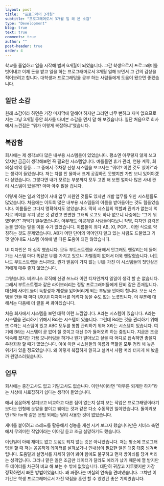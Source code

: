 ```yaml
---
layout: post
title:  "프로그래머 3개월"
subtitle: "프로그래머로서 3개월 일 해 본 소감"
type: "Development"
blog: true
text: true
comments: true
author: ""
post-header: true
order: 4
---
```


학교를 졸업하고 일을 시작해 벌써 6개월이 되었습니다. 그간 학생으로서 프로그래머를 벗어내고 이제 돈을 받고 일을 하는 프로그래머로서 3개월 일해 보면서 그 간의 감상을 적어보려고 합니다. 대학생과 프로그래밍을 공부 하는 사람들에게 도움이 됐으면 좋겠습니다.

## 일단 소감

원래 소감이라 하면은 가장 마지막에 말해야 하지만 그러면 너무 뻔하고 재미 없으므로 저는 그냥 3개월 동안 회사를 다녀본 소감을 먼저 말 해 보겠습니다.	일단 처음으로 회사에서 느낀점은 “뭐가 이렇게 복잡하냐”였습니다.

## 복잡함

회사에는 제 생각보다 많은 내부용 시스템들이 있었습니다. 평소엔 아무렇지 않게 쓰고 있지만 곰곰히 생각해보면 꼭 필요한 시스템입니다. 예를들면 휴가 관리, 연봉 계약, 회의실 예약 등등... 그 중에서 주차장 신청 시스템을 보고서는 “뭐야? 이런 것도 있어?”라는 생각이 들었습니다. 저는 차를 안 몰아서 크게 공감하진 못했지만 가만 보니 있어야겠다 싶었습니다. 그렇다면 내가 모르는 부분까지 모두 고민 해 보면 얼마나 많은 사내 관리 시스템이 있을까? 아마 아주 많을 겁니다.

이렇게 하는 일과 역할이 사내 업무 지원인 것들도 있지만 개발 업무를 위한 시스템들도 많았습니다. 처음에는 이토록 많은 내부용 시스템들의 이름을 받아들이는 것도 힘들었습니다. 이름들은 그다지 명확하지도 않았습니다. 딱히 시스템의 역할과 관계가 없는데 억지로 의미를 우겨 넣은 것 같았고 변변한 그래픽 로고도 하나 없으니 나중에는 “그게 뭐였더라?” 까먹기 일쑤였습니다. 아무래도 이공계열 사람들이다보니 작명, 디자인 감각은 눈물 없이는 말을 이을 수가 없었습니다. 이름들이 죄다 AB, XI, POP... 이런 식으로 약칭하는 것도 문제였습니다. AB가 어떤 단어의 약어인지 알고 있는 사람도 드물었고 기껏 알아내도 시스템 이해에 별 다른 도움이 되진 않았습니다.

UI 디자인은 더 심각 했습니다. 모두 부트스트랩을 사용해서 안그래도 헷갈리는데 들어가는 시스템 마다 똑같은 UI를 가지고 있으니 차별점이 없어서 더욱 헷갈렸습니다. 너도 나도 부트스트랩을 쓰니까요. 뭔가 믿음이 가지 않는 UI를 가진 이 시스템들의 첫인상은 저에게 매우 좋지 않았습니다.

그렇습니다. 비즈니스 로직에 신경 쓰느라 이런 디자인까지 일일이 생각 할 순 없습니다. 그래서 부트스트랩과 같은 라이브러리는 정말 프로그래머들에게 단비 같은 존재입니다. 대신에 사이트들이 독창성과 개성을 잃어버리게 되는 부담을 안아야 합니다. 모든 시스템을 만들 때 마다 UX/UI 디자이너를 데려다 놓을 수도 없는 노릇입니다. 이 부분에 대해서는 다음에 더 글을 써 봐야겠습니다.

처음 회사에서 시스템을 보면 대략 이런 느낌입니다. A라는 시스템이 있습니다. A라는 시스템을 관리하기 위해서 B라는 시스템이 있습니다. 그런데 B라는 것을 관리하기 위해 또 C라는 시스템이 있고 ABC 모두를 통합 관리하기 위해 X라는 시스템이 있습니다. 여기에 B라는 시스템이 곧 없어 질 것이고 대신 D가 들어오려 하는 중입니다. 지금은 조금 익숙해 졌지만 가끔 모니터링을 하거나 뭔가 알아보고 싶을 때 어디로 접속하면 좋을지 우왕좌왕 할 때가 많았습니다. 아예 이런 시스템들의 이름과 역할을 모두 정리 해 놓은 위키가 있을 정도였습니다. 왜 이렇게 복잡하게 얽히고 설켜서 사람 머리 터지게 해 놨을까 원망스러웠습니다.

## 업무

회사에는 중간고사도 없고 기말고사도 없습니다. 이런식이라면 “아무튼 되게만 하자”라는 사상에 사로잡히기 쉽다는 생각이 들었습니다.

애써 꼼꼼하게 살펴보고 비교하고 다른 점이 없는지 살펴 보는 작업은 프로그래밍이라기 보다는 인형에 눈알을 붙이고 꿰메는 것과 같은 다소 수동적인 일이었습니다. 돌이켜보면 if와 for와 같은 문법 외에는 달리 사용한 것이 없었습니다.

재미를 붙이려고 스레드를 활용해서 성능을 개선 시켜 보고자 했습니다만은 서비스 측면에서 무의미한 작업이라는 이야길 듣고 조금 실망하기도 했습니다.

이런일이 아예 재미도 없고 도움도 되지 않는 것은 아니었습니다. 저는 평소에 프로그래밍을 할 때 저는 꼼꼼하게 데이터를 살펴보거나 인내심이 필요한 일은 대충 대충 넘겨버립니다. 도움말과 설명서를 자세히 읽어 봐야 함에도 불구하고 먼저 방아쇠를 당겨 버리는 성격입니다. 그러나 맡은 일은 조금만 데이터가 달라도 에러가 났기 때문에 열 받지만 두 데이터를 차근히 비교 해 보는 수 밖에 없었습니다. 대단히 귀찮고 지루했지만 가장 정확하면서 빠른 방법이었습니다. 꽤 짜증나는 며칠의 연속을 견뎌냈습니다. 그치만 이 기간은 학생 프로그래머로서 가진 약점을 훈련 할 수 있었던 좋은 기회였습니다.